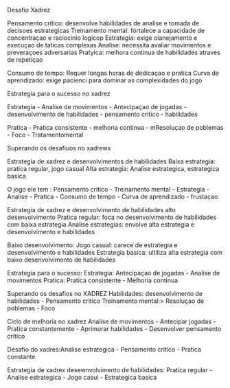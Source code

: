 Desafio Xadrez

Pensamento critico: desenvolve habilidades de analise e tomada de decisoes estrategicas 
Treinamento mental: fortalece a capacidade de concentraçao e raciocinio logicop 
Estrategia: exige olanejamento e execuçao de taticas complexas 
Analise: necessita avaliar movimentos e preveraçoes adversarias 
Pratyica: melhora continua de habilidades atraves de repetiçao 


Consumo de tempo: Requer longas horas de dedicaçao e pratica 
Curva de aprendizado: exige pacienci para dominar as complexidades do jogo 

Estrategia para o sucesso no xadrez

Estrategia - Analise de movimentos - Antecipaçao de jogadas  -  desenvolvimento de habilidades - pensamento critico - habilidades 

Pratica - Pratica consistente - melhoria continua - mResoluçao de poblemas - Foco - Tratamentomental 

Superando os desafiuos no xadrewx 

Estrategia de xadrez e desenvolvimentos de habilidades 
Baixa estrategia: pratica regular, jogo casual 
Alta estrategia: Analise estrategica, estrategica basica 

O jogo ele tem : 
Pensamento critico - Treinamento mental - Estrategia - Analise - Pratica - Consumo de tempo - Curva de aprendizado - frustaçao 

Estrategia de xadrez e desenvolvimento de habilidades
alto desenvolvimento 
Pratica regular: foca no desenvolvimento de habilidades com baixa estrategia
Analise estrategias: envolve alta estrategia e desenvolvimento e habilidades 

Baixo desenvolvimento: 
Jogo casual: carece de estrategia e desenvolvimento e habilidades 
Estrategia basica: ultiliza alta estrategia com baixo desenvolvimento de habilidades 

Estrategia para o sucesso: 
Estrategia: Antecipaçao de jogadas - Analise de movimentos 
Pratica: Pratica consistente - Melhoria continua 

Superando os desafios no XADREZ 
Habilidades: desenvolvimento de habilidades - Pensamento critico 
Treinamento mental:> Resoluçao de poblemas - Foco

Ciclo de melhoria  no xadrez 
Analise de movimentos - Antecipar jogadas - Pratica constantemente - Aprimorar habilidades - Desenvolver pensamento critico 

Desafio do xadres:Analise estrategica - Pensamento critico - Pratica constante 

Estrategia de xadrex desewnvolvimento de habilidades: Pratica regular - Analise estrategica - Jogo casul - Estrategica basica 
